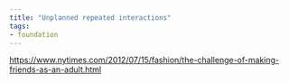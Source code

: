 ```yaml
---
title: "Unplanned repeated interactions"
tags:
- foundation
---
```


https://www.nytimes.com/2012/07/15/fashion/the-challenge-of-making-friends-as-an-adult.html